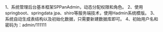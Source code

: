 1、系统管理后台基本框架SPPanAdmin，动态分配权限和角色。
2、使用springboot、springdata jpa、shiro等服务端技术，使用Hadmin系统模版。
3、系统自动生成表结构以及初始化数据，只需要新建数据库即可。
4、初始用户名和密码为：admin/111111
